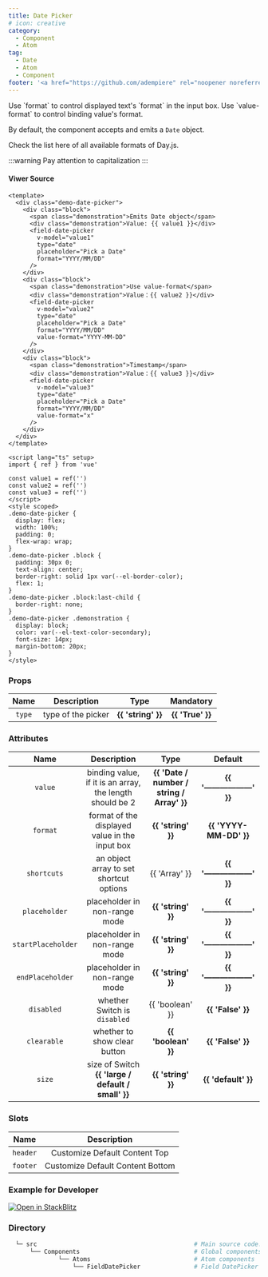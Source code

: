 ```yaml
---
title: Date Picker
# icon: creative
category:
  - Component
  - Atom
tag:
  - Date
  - Atom
  - Component
footer: '<a href="https://github.com/adempiere" rel="noopener noreferrer" target="_blank">ADempiere Community</a> | <a href="https://www.adempiere.io/about/site">About Site</a>'
---
```


<span>
Use `format` to control displayed text's `format` in the input box. Use `value-format` to control binding value's format.

By default, the component accepts and emits a `Date` object.

Check the list here of all available formats of Day.js.

:::warning
  Pay attention to capitalization
:::

<DateFormats />

#### Viwer Source

```vue
<template>
  <div class="demo-date-picker">
    <div class="block">
      <span class="demonstration">Emits Date object</span>
      <div class="demonstration">Value: {{ value1 }}</div>
      <field-date-picker
        v-model="value1"
        type="date"
        placeholder="Pick a Date"
        format="YYYY/MM/DD"
      />
    </div>
    <div class="block">
      <span class="demonstration">Use value-format</span>
      <div class="demonstration">Value：{{ value2 }}</div>
      <field-date-picker
        v-model="value2"
        type="date"
        placeholder="Pick a Date"
        format="YYYY/MM/DD"
        value-format="YYYY-MM-DD"
      />
    </div>
    <div class="block">
      <span class="demonstration">Timestamp</span>
      <div class="demonstration">Value：{{ value3 }}</div>
      <field-date-picker
        v-model="value3"
        type="date"
        placeholder="Pick a Date"
        format="YYYY/MM/DD"
        value-format="x"
      />
    </div>
  </div>
</template>

<script lang="ts" setup>
import { ref } from 'vue'

const value1 = ref('')
const value2 = ref('')
const value3 = ref('')
</script>
<style scoped>
.demo-date-picker {
  display: flex;
  width: 100%;
  padding: 0;
  flex-wrap: wrap;
}
.demo-date-picker .block {
  padding: 30px 0;
  text-align: center;
  border-right: solid 1px var(--el-border-color);
  flex: 1;
}
.demo-date-picker .block:last-child {
  border-right: none;
}
.demo-date-picker .demonstration {
  display: block;
  color: var(--el-text-color-secondary);
  font-size: 14px;
  margin-bottom: 20px;
}
</style>

```

### Props

  |   Name    | Description | Type  | Mandatory |
  | :---------: | :-----------: | :-----------------: | :-----------: |
  |    `type`  | type of the picker  | <el-tag effect="Light">  **{{ 'string' }}** </el-tag>  |  <el-tag effect="dark" round > **{{ 'True' }}** </el-tag> |

### Attributes

  |   Name    | Description | Type   | Default |
  | :---------: | :-----------: | :-----------------: | :-----------: |
  | `value`    |  binding value, if it is an array, the length should be 2 | <el-tag effect="Light"> <el-tag effect="Light">  **{{ 'Date / number / string / Array' }}** </el-tag></el-tag> | <el-tag effect="dark" round > **{{ '——————' }}** </el-tag> |
  | `format`    |  format of the displayed value in the input box  | <el-tag effect="Light"> <el-tag effect="Light">  ****{{ 'string' }}**** </el-tag></el-tag> | <el-tag effect="dark" round > **{{ 'YYYY-MM-DD' }}** </el-tag> |
  | `shortcuts` |  an object array to set shortcut options  | <el-tag effect="Light"> {{ 'Array' }} </el-tag> | <el-tag effect="dark" round> **{{ '——————' }}** </el-tag> |
  | `placeholder`    |  placeholder in non-range mode  | <el-tag effect="Light"> <el-tag effect="Light">  **{{ 'string' }}** </el-tag></el-tag> | <el-tag effect="dark" round > **{{ '——————' }}** </el-tag> |
  | `startPlaceholder`    |  placeholder in non-range mode  | <el-tag effect="Light"> <el-tag effect="Light">  **{{ 'string' }}** </el-tag></el-tag> | <el-tag effect="dark" round > **{{ '——————' }}** </el-tag> |
  | `endPlaceholder`    |  placeholder in non-range mode  | <el-tag effect="Light"> <el-tag effect="Light">  **{{ 'string' }}** </el-tag></el-tag> | <el-tag effect="dark" round > **{{ '——————' }}** </el-tag> |
  | `disabled`    |  whether Switch is `disabled`  | <el-tag effect="Light"> <el-tag effect="Light">  {{ 'boolean' }} </el-tag></el-tag> | <el-tag effect="dark" round > **{{ 'False' }}** </el-tag> |
  | `clearable`    |  whether to show clear button  | <el-tag effect="Light"> <el-tag effect="Light">  **{{ 'boolean' }}** </el-tag></el-tag> | <el-tag effect="dark" round > **{{ 'False' }}** </el-tag> |
  | `size`    |  size of Switch <el-tag effect=Light> **{{ 'large / default / small' }}**</el-tag>  | <el-tag effect="Light"> <el-tag effect="Light">  ****{{ 'string' }}**** </el-tag></el-tag> | <el-tag effect="dark" round > **{{ 'default' }}** </el-tag> |

### Slots

|   Name    | Description |
| :---------: | :-----------: |
| `header` | Customize Default Content Top |
| `footer` | Customize Default Content Bottom |


### Example for Developer


[![Open in StackBlitz](https://developer.stackblitz.com/img/open_in_stackblitz.svg)](https://stackblitz.com/edit/fields-date-picker?file=app.vue)


### Directory


```bash
  └─ src                                            # Main source code.
      └── Components                                # Global components
              └── Atoms                             # Atom components
                  └── FieldDatePicker               # Field DatePicker specific components.
```




</span>

<style>
	:root {
	--content-width: 1300px !important;
	}
</style>
